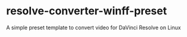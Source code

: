 # resolve-converter-winff-preset
A simple preset template to convert video for DaVinci Resolve on Linux

